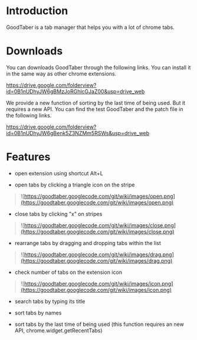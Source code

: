 # Introduction #

GoodTaber is a tab manager that helps you with a lot of chrome tabs.


# Downloads #
You can downloads GoodTaber through the following links. You can install it in the same way as other chrome extensions.

https://drive.google.com/folderview?id=0B1nUDhyJW6gBMzJoRGhlcGJaZ00&usp=drive_web

We provide a new function of sorting by the last time of being used. But it requires a new API. You can find the test GoodTaber and the patch file in the following links.

https://drive.google.com/folderview?id=0B1nUDhyJW6gBenk5Z3NZMm5RSWs&usp=drive_web

# Features #
  * open extension using shortcut Alt+L

  * open tabs by clicking a triangle icon on the stripe

> ![https://goodtaber.googlecode.com/git/wiki/images/open.png](https://goodtaber.googlecode.com/git/wiki/images/open.png)

  * close tabs by clicking "x" on stripes

> ![https://goodtaber.googlecode.com/git/wiki/images/close.png](https://goodtaber.googlecode.com/git/wiki/images/close.png)

  * rearrange tabs by dragging and dropping tabs within the list

> ![https://goodtaber.googlecode.com/git/wiki/images/drag.png](https://goodtaber.googlecode.com/git/wiki/images/drag.png)

  * check number of tabs on the extension icon

> ![https://goodtaber.googlecode.com/git/wiki/images/icon.png](https://goodtaber.googlecode.com/git/wiki/images/icon.png)

  * search tabs by typing its title

  * sort tabs by names

  * sort tabs by the last time of being used (this function requires an new API, chrome.widget.getRecentTabs)